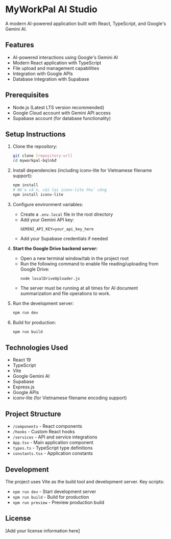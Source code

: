 # MyWorkPal AI Studio

A modern AI-powered application built with React, TypeScript, and Google's Gemini AI.

## Features

- AI-powered interactions using Google's Gemini AI
- Modern React application with TypeScript
- File upload and management capabilities
- Integration with Google APIs
- Database integration with Supabase

## Prerequisites

- Node.js (Latest LTS version recommended)
- Google Cloud account with Gemini API access
- Supabase account (for database functionality)

## Setup Instructions

1. Clone the repository:
   ```bash
   git clone [repository-url]
   cd myworkpal-bqlnbđ
   ```

2. Install dependencies (including iconv-lite for Vietnamese filename support):
   ```bash
   npm install
   # Nếu cần, cài lại iconv-lite thủ công
   npm install iconv-lite
   ```

3. Configure environment variables:
   - Create a `.env.local` file in the root directory
   - Add your Gemini API key:
     ```
     GEMINI_API_KEY=your_api_key_here
     ```
   - Add your Supabase credentials if needed

4. **Start the Google Drive backend server:**
   - Open a new terminal window/tab in the project root
   - Run the following command to enable file reading/uploading from Google Drive:
     ```
     node localDriveUploader.js
     ```
   - The server must be running at all times for AI document summarization and file operations to work.

5. Run the development server:
   ```bash
   npm run dev
   ```

6. Build for production:
   ```bash
   npm run build
   ```

## Technologies Used

- React 19
- TypeScript
- Vite
- Google Gemini AI
- Supabase
- Express.js
- Google APIs
- iconv-lite (for Vietnamese filename encoding support)

## Project Structure

- `/components` - React components
- `/hooks` - Custom React hooks
- `/services` - API and service integrations
- `App.tsx` - Main application component
- `types.ts` - TypeScript type definitions
- `constants.tsx` - Application constants

## Development

The project uses Vite as the build tool and development server. Key scripts:

- `npm run dev` - Start development server
- `npm run build` - Build for production
- `npm run preview` - Preview production build

## License

[Add your license information here]
